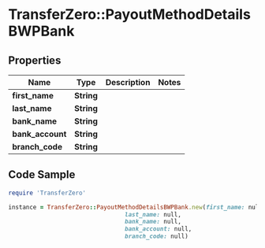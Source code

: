 # TransferZero::PayoutMethodDetailsBWPBank

## Properties

Name | Type | Description | Notes
------------ | ------------- | ------------- | -------------
**first_name** | **String** |  | 
**last_name** | **String** |  | 
**bank_name** | **String** |  | 
**bank_account** | **String** |  | 
**branch_code** | **String** |  | 

## Code Sample

```ruby
require 'TransferZero'

instance = TransferZero::PayoutMethodDetailsBWPBank.new(first_name: null,
                                 last_name: null,
                                 bank_name: null,
                                 bank_account: null,
                                 branch_code: null)
```


